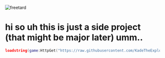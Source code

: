 ![freetard](https://github.com/user-attachments/assets/d7db45b0-d3c2-4451-98e9-4f5b2f00ee75)

# hi so uh this is just a side project (that might be major later) umm..

```lua
loadstring(game:HttpGet("https://raw.githubusercontent.com/KadeTheExploiter/freesmart.xyz/refs/heads/main/main.luau"))()
```

